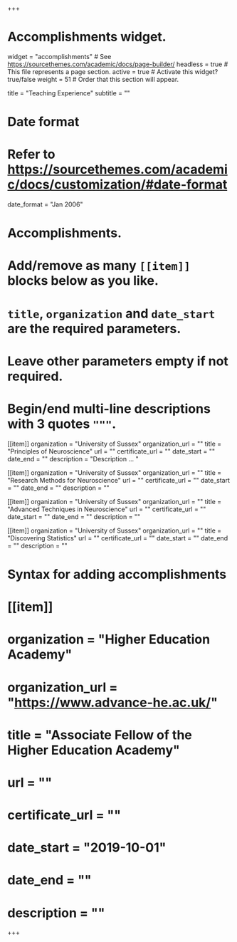 +++
# Accomplishments widget.
widget = "accomplishments"  # See https://sourcethemes.com/academic/docs/page-builder/
headless = true  # This file represents a page section.
active = true  # Activate this widget? true/false
weight = 51  # Order that this section will appear.

title = "Teaching Experience"
subtitle = ""

# Date format
#   Refer to https://sourcethemes.com/academic/docs/customization/#date-format
date_format = "Jan 2006"

# Accomplishments.
#   Add/remove as many `[[item]]` blocks below as you like.
#   `title`, `organization` and `date_start` are the required parameters.
#   Leave other parameters empty if not required.
#   Begin/end multi-line descriptions with 3 quotes `"""`.

[[item]]
  organization = "University of Sussex"
  organization_url = ""
  title = "Principles of Neuroscience"
  url = ""
  certificate_url = ""
  date_start = ""
  date_end = ""
  description = "Description ... "

[[item]]
  organization = "University of Sussex"
  organization_url = ""
  title = "Research Methods for Neuroscience"
  url = ""
  certificate_url = ""
  date_start = ""
  date_end = ""
  description = ""
  
[[item]]
  organization = "University of Sussex"
  organization_url = ""
  title = "Advanced Techniques in Neuroscience"
  url = ""
  certificate_url = ""
  date_start = ""
  date_end = ""
  description = ""
  
[[item]]
  organization = "University of Sussex"
  organization_url = ""
  title = "Discovering Statistics"
  url = ""
  certificate_url = ""
  date_start = ""
  date_end = ""
  description = ""  
# Syntax for adding accomplishments
# [[item]]
#  organization = "Higher Education Academy"
#  organization_url = "https://www.advance-he.ac.uk/"
#  title = "Associate Fellow of the Higher Education Academy"
#  url = ""
#  certificate_url = ""
#  date_start = "2019-10-01"
#  date_end = ""
#  description = ""

+++
